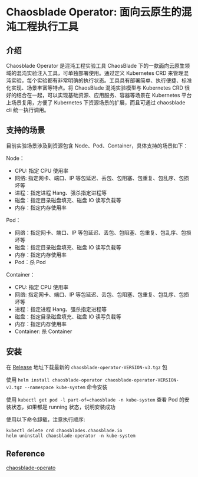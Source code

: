 # Chaosblade Operator: 面向云原生的混沌工程执行工具

## 介绍
Chaosblade Operator 是混沌工程实验工具 ChaosBlade 下的一款面向云原生领域的混沌实验注入工具，可单独部署使用。通过定义 Kubernetes CRD 来管理混沌实验，每个实验都有非常明确的执行状态。工具具有部署简单、执行便捷、标准化实现、场景丰富等特点。将 ChaosBlade 混沌实验模型与 Kubernetes CRD 很好的结合在一起，可以实现基础资源、应用服务、容器等场景在 Kubernetes 平台上场景复用，方便了 Kubernetes 下资源场景的扩展，而且可通过 chaosblade cli 统一执行调用。

## 支持的场景
目前实验场景涉及到资源包含 Node、Pod、Container，具体支持的场景如下：

Node：

- CPU: 指定 CPU 使用率
- 网络: 指定网卡、端口、IP 等包延迟、丢包、包阻塞、包重复、包乱序、包损坏等
- 进程：指定进程 Hang、强杀指定进程等
- 磁盘：指定目录磁盘填充、磁盘 IO 读写负载等
- 内存：指定内存使用率

Pod：

- 网络：指定网卡、端口、IP 等包延迟、丢包、包阻塞、包重复、包乱序、包损坏等
- 磁盘：指定目录磁盘填充、磁盘 IO 读写负载等
- 内存：指定内存使用率
- Pod：杀 Pod

Container：

- CPU: 指定 CPU 使用率
- 网络: 指定网卡、端口、IP 等包延迟、丢包、包阻塞、包重复、包乱序、包损坏等
- 进程：指定进程 Hang、强杀指定进程等
- 磁盘：指定目录磁盘填充、磁盘 IO 读写负载等
- 内存：指定内存使用率
- Container: 杀 Container

## 安装
在 [Release]() 地址下载最新的 `chaosblade-operator-VERSION-v3.tgz` 包

使用 `helm install chaosblade-operator chaosblade-operator-VERSION-v3.tgz --namespace kube-system` 命令安装

使用 `kubectl get pod -l part-of=chaosblade -n kube-system` 查看 Pod 的安装状态，如果都是 running 状态，说明安装成功

使用以下命令卸载，注意执行顺序:
```shell
kubectl delete crd chaosblades.chaosblade.io
helm uninstall chaosblade-operator -n kube-system
```

## Reference
[chaosblade-operato](https://github.com/chaosblade-io/chaosblade-operator)

